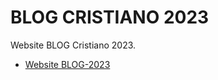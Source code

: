 # BLOG CRISTIANO 2023

Website BLOG Cristiano 2023.

- [Website BLOG-2023](https://fabigian14.github.io/blog-2023/)
